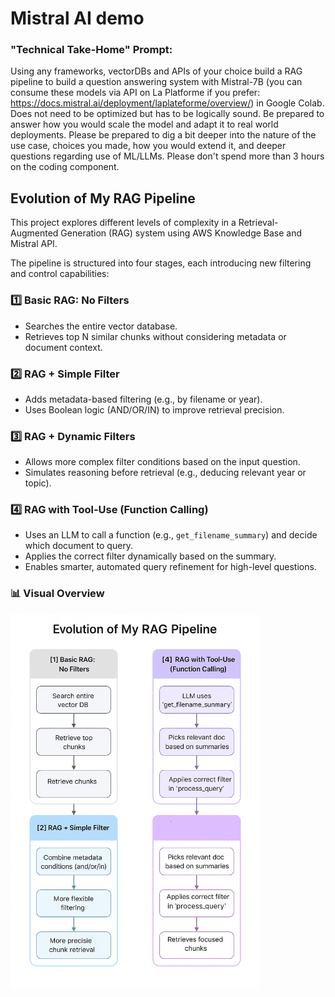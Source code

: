 # Mistral AI demo


### "Technical Take-Home" Prompt:
Using any frameworks, vectorDBs and APIs of your choice build a RAG pipeline to build a question answering system with Mistral-7B (you can consume these models via API on La Platforme if you prefer: https://docs.mistral.ai/deployment/laplateforme/overview/) in Google Colab. Does not need to be optimized but has to be logically sound.
Be prepared to answer how you would scale the model and adapt it to real world deployments. Please be prepared to dig a bit deeper into the nature of the use case, choices you made, how you would extend it, and deeper questions regarding use of ML/LLMs. Please don't spend more than 3 hours on the coding component.

## Evolution of My RAG Pipeline

This project explores different levels of complexity in a Retrieval-Augmented Generation (RAG) system using AWS Knowledge Base and Mistral API.

The pipeline is structured into four stages, each introducing new filtering and control capabilities:

### 1️⃣ Basic RAG: No Filters
- Searches the entire vector database.
- Retrieves top N similar chunks without considering metadata or document context.

### 2️⃣ RAG + Simple Filter
- Adds metadata-based filtering (e.g., by filename or year).
- Uses Boolean logic (AND/OR/IN) to improve retrieval precision.

### 3️⃣ RAG + Dynamic Filters
- Allows more complex filter conditions based on the input question.
- Simulates reasoning before retrieval (e.g., deducing relevant year or topic).

### 4️⃣ RAG with Tool-Use (Function Calling)
- Uses an LLM to call a function (e.g., `get_filename_summary`) and decide which document to query.
- Applies the correct filter dynamically based on the summary.
- Enables smarter, automated query refinement for high-level questions.

### 📊 Visual Overview

<img src="./src/data/RAG.png" width="399">